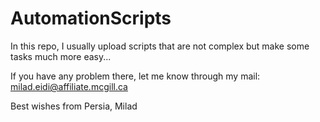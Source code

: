 # AutomationScripts

In this repo, I usually upload scripts that are not complex but make some tasks much more easy...

If you have any problem there, let me know through my mail: milad.eidi@affiliate.mcgill.ca

Best wishes from Persia,
Milad
